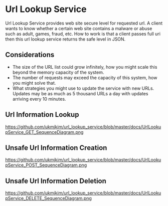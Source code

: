 # Url Lookup Service

Url Lookup Service provides web site secure level for requested url. A client wants to know whether a certain web site contains a malware or abuse such as adult, games, fraud, etc. How to work is that a client passes full uri then this url lookup service returns the safe level in JSON.

## Considerations
* The size of the URL list could grow infinitely, how you might scale this beyond the memory capacity of the system.
* The number of requests may exceed the capacity of this system, how you might solve that.
* What strategies you might use to update the service with new URLs. Updates may be as much as 5 thousand URLs a day with updates arriving every 10 minutes.



## Url Information Lookup
https://github.com/ukmjkim/url_lookup_service/blob/master/docs/UrlLookupService_GET_SequenceDiagram.png


## Unsafe Url Information Creation
https://github.com/ukmjkim/url_lookup_service/blob/master/docs/UrlLookupService_POST_SequenceDiagram.png

## Unsafe Url Information Deletion
https://github.com/ukmjkim/url_lookup_service/blob/master/docs/UrlLookupService_DELETE_SequenceDiagram.png



